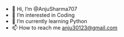 - 👋 Hi, I’m @AnjuSharma707
- 👀 I’m interested in Coding
- 🌱 I’m currently learning Python
- 📫 How to reach me anju30123@gmail.com

<!---
AnjuSharma707/AnjuSharma707 is a ✨ special ✨ repository because its `README.md` (this file) appears on your GitHub profile.
You can click the Preview link to take a look at your changes.
--->

